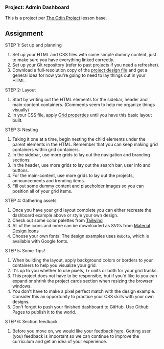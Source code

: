 ### Project: Admin Dashboard

This is a project per [The Odin Project](https://www.theodinproject.com) lesson base.

## Assignment

STEP 1: Set up and planning
1. Set up your HTML and CSS files with some simple dummy content, just to make sure you have everything linked correctly.
2. Set up your Git repository (refer to past projects if you need a refresher).
3. Download a full-resolution copy of the [project design file](https://cdn.statically.io/gh/TheOdinProject/curriculum/43cc6ab69fdfbef40d431a65677d2144668930ac/intermediate_html_css/grid/project_admin_dashboard/imgs/dashboard-project.png) and get a general idea for now you're going to need to lay things out in your HTML.


STEP 2: Layout
1. Start by writing out the HTML elements for the sidebar, header and main-content containers.  (Comments seem to help me organize things visually)
2. In your CSS file, apply [Grid properties](https://developer.mozilla.org/en-US/docs/Web/CSS/grid) until you have this basic layout built.


STEP 3: Nesting
1. Taking it one at a time, begin nesting the child elements under the parent elements in the HTML.  Remember that you can keep making grid containers within grid containers.
2. In the sidebar, use more grids to lay out the navigation and branding sections.
3. In the header, use more grids to lay out the search bar, user info and buttons.
4. For the main-content, use more grids to lay out the projects, announcements and trending items.
5. Fill out some dummy content and placeholder images so you can position all of your grid items.


STEP 4: Gathering assets
1. Once you have your grid layout complete you can either recreate the dashboard example above or style your own design.
2. Check out some color palettes from [Tailwind](https://tailwindcss.com/docs/customizing-colors)
3. All of the icons and more can be downloaded as SVGs from [Material Design Icons](https://pictogrammers.com/library/mdi/)
4. Choose your own fonts! The design examples uses `Roboto`, which is available with Google fonts.

STEP 5: Some Tips!
1. When building the layout, apply background colors or borders to your containers to help you visualize your grid.
2. It's up to you whether to use pixels, `fr` units or both for your grid tracks.
3. This project does not have to be responsibe, but if you'd like to you can expand or shrink the project cards section when resizing the browser windows.
4. You don't have to make a pixel perfect match with the design example. Consider this an opportunity to practice your CSS skills with your own designs.
5. Don't forget to push your finished dashboard to GitHub.  Use Github Pages to publish it to the world.


STEP 6: Section feedback
1. Before you move on, we would like your feedback [here](https://docs.google.com/forms/d/e/1FAIpQLSf_hNwIjvqcPZyl9Lx41mgJNQKp04qOro03SI8ABw4Zp7U_4w/viewform?usp=sf_link).  Getting user (you) feedback is important so we can continue to improve the curriculum and get an idea of your experience.